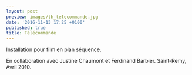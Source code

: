 ```yaml
---
layout: post
preview: images/th_telecommande.jpg
date: '2016-11-13 17:25 +0100'
published: true
title: Télécommande
---
```

Installation pour film en plan séquence.

En collaboration avec Justine Chaumont et Ferdinand Barbier.
Saint-Remy, Avril 2010.
